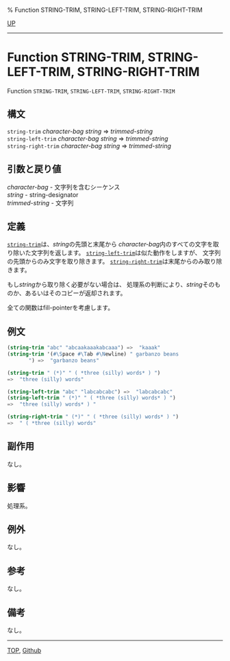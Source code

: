 % Function STRING-TRIM, STRING-LEFT-TRIM, STRING-RIGHT-TRIM

[UP](16.2.html)  

---

# Function **STRING-TRIM, STRING-LEFT-TRIM, STRING-RIGHT-TRIM**


Function `STRING-TRIM`, `STRING-LEFT-TRIM`, `STRING-RIGHT-TRIM`


## 構文

`string-trim` *character-bag* *string* => *trimmed-string*  
`string-left-trim` *character-bag* *string* => *trimmed-string*  
`string-right-trim` *character-bag* *string* => *trimmed-string*


## 引数と戻り値

*character-bag* - 文字列を含むシーケンス  
*string* - string-designator  
*trimmed-string* - 文字列


## 定義

[`string-trim`](16.2.string-trim.html)は、*string*の先頭と末尾から
*character-bag*内のすべての文字を取り除いた文字列を返します。
[`string-left-trim`](16.2.string-trim.html)は似た動作をしますが、
文字列の先頭からのみ文字を取り除きます。
[`string-right-trim`](16.2.string-trim.html)は末尾からのみ取り除きます。

もし*string*から取り除く必要がない場合は、
処理系の判断により、*string*そのものか、あるいはそのコピーが返却されます。

全ての関数はfill-pointerを考慮します。


## 例文

```lisp
(string-trim "abc" "abcaakaaakabcaaa") =>  "kaaak"
(string-trim '(#\Space #\Tab #\Newline) " garbanzo beans
       ") =>  "garbanzo beans"

(string-trim " (*)" " ( *three (silly) words* ) ")
=>  "three (silly) words"

(string-left-trim "abc" "labcabcabc") =>  "labcabcabc"
(string-left-trim " (*)" " ( *three (silly) words* ) ")
=>  "three (silly) words* ) "

(string-right-trim " (*)" " ( *three (silly) words* ) ") 
=>  " ( *three (silly) words"
```


## 副作用

なし。


## 影響

処理系。


## 例外

なし。


## 参考

なし。


## 備考

なし。


---
[TOP](index.html),  [Github](https://github.com/nptcl/npt-japanese)

